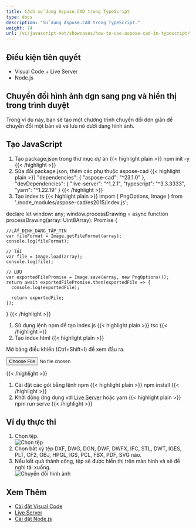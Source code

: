 ```yaml
---
title: Cách sử dụng Aspose.CAD trong TypeScript
type: docs
description: "Sử dụng Aspose.CAD trong TypeScript."
weight: 74
url: /vi/javascript-net/showcases/how-to-use-aspose-cad-in-typescript/
---
```



## Điều kiện tiên quyết
- Visual Code + Live Server
- Node.js

## Chuyển đổi hình ảnh dgn sang png và hiển thị trong trình duyệt

Trong ví dụ này, bạn sẽ tạo một chương trình chuyển đổi đơn giản để chuyển đổi một bản vẽ và lưu nó dưới dạng hình ảnh.

## Tạo JavaScript

1. Tạo package.json trong thư mục dự án
{{< highlight plain >}}
npm init -y
{{< /highlight >}}
1. Sửa đổi package.json, thêm các phụ thuộc aspose-cad
{{< highlight plain >}}
"dependencies": {
    "aspose-cad": "^23.1.0"
  },
 "devDependencies": {
    "live-server": "^1.2.1",
    "typescript": "^3.3.3333",
    "yarn": "^1.22.19"
  }
{{< /highlight >}}
1. Tạo index.ts
{{< highlight plain >}}
import { PngOptions, Image } from './node_modules/aspose-cad/es2015/index.js';

declare let window: any;
window.processDrawing = async function processDrawing(array: Uint8Array): Promise<any> {

    //LẤY_ĐỊNH_DẠNG_TẬP_TIN
    var fileFormat = Image.getFileFormat(array);
    console.log(fileFormat);
    
    // TẢI
    var file = Image.load(array);
    console.log(file);
    
    // LƯU
    var exportedFilePromise = Image.save(array, new PngOptions());
    return await exportedFilePromise.then(exportedFile => {
      console.log(exportedFile);
      
      return exportedFile;
    });
}
{{< /highlight >}}
1. Sử dụng lệnh npm để tạo index.js
{{< highlight plain >}}
tsc
{{< /highlight >}}
1. Tạo index.html
{{< highlight plain >}}
<!DOCTYPE html>
Mở bảng điều khiển (Ctrl+Shift+I) để xem đầu ra.

<script src="./node_modules/aspose-cad/dotnet.js"></script>
<script type="module" src="./node_modules/aspose-cad/es2015/index-js.js"></script>

<body>
	<input id="file" type="file">
	<img id="image" />
</body>

<script>
window.onload = async function () {
	document.querySelector('input').addEventListener('change', function() {
      var reader = new FileReader();
      reader.onload = function() {
      
          var arrayBuffer = this.result;
          var array = new Uint8Array(arrayBuffer);
          
		  //LẤY_ĐỊNH_DẠNG_TẬP_TIN
		  fileFormat = Aspose.CAD.Image.getFileFormat(array);
          console.log(fileFormat);
		  
		  // TẢI
		  file = Aspose.CAD.Image.load(array);
          console.log(file);
		  
		  // LƯU
		  exportedFilePromise = Aspose.CAD.Image.save(array, new Aspose.CAD.PngOptions());
		  exportedFilePromise.then(exportedFile => {
			console.log(exportedFile);
			
			var urlCreator = window.URL || window.webkitURL;
			var blob = new Blob([exportedFile], { type: 'application/octet-stream' });
            var imageUrl = urlCreator.createObjectURL(blob);
            document.querySelector("#image").src = imageUrl;
		  });
      }
	  
      reader.readAsArrayBuffer(this.files[0]);
    }, 
	false);
};
</script>
{{< /highlight >}}

1. Cài đặt các gói bằng lệnh npm
{{< highlight plain >}}
npm install
{{< /highlight >}}
1. Khởi động ứng dụng với [Live Server](https://marketplace.visualstudio.com/items?itemName=ritwickdey.LiveServer/) hoặc yarn
{{< highlight plain >}}
npm run serve
{{< /highlight >}}

## Ví dụ thực thi

1. Chọn tệp.<br>
![Chọn tệp](/_assets/javascript-net/typescript/choose-file.png)<br>
1. Chọn bất kỳ tệp DXF, DWG, DGN, DWF, DWFX, IFC, STL, DWT, IGES, PLT, CF2, OBJ, HPGL, IGS, PCL, FBX, PDF, SVG nào.
1. Nếu kết quả thành công, tệp sẽ được hiển thị trên màn hình và sẽ đề nghị tải xuống.<br>
![Chuyển đổi hình ảnh](/_assets/javascript-net/typescript/convert-image.png)<br>
## Xem Thêm

- [Cài đặt Visual Code](https://code.visualstudio.com/)
- [Live Server](https://marketplace.visualstudio.com/items?itemName=ritwickdey.LiveServer/)
- [Cài đặt Node.js](https://nodejs.org/en/)
